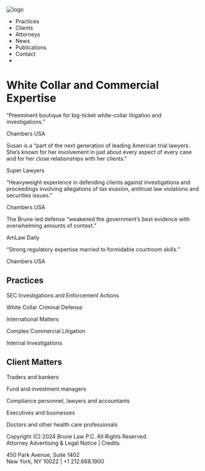 ![logo](/images/layout/logo.svg)

  * Practices
  * Clients
  * Attorneys
  * News
  * Publications
  * Contact
  * 

# White Collar and Commercial Expertise

“Preeminent boutique for big-ticket white-collar litigation and
investigations.”

Chambers USA

Susan is a “part of the next generation of leading American trial lawyers.
She’s known for her involvement in just about every aspect of every case and
for her close relationships with her clients.”

Super Lawyers

“Heavyweight experience in defending clients against investigations and
proceedings involving allegations of tax evasion, antitrust law violations and
securities issues.”

Chambers USA

The Brune-led defense “weakened the government’s best evidence with
overwhelming amounts of context.”

AmLaw Daily

“Strong regulatory expertise married to formidable courtroom skills.”

Chambers USA

## Practices

SEC Investigations and Enforcement Actions

White Collar Criminal Defense

International Matters

Complex Commercial Litigation

Internal Investigations

## Client Matters

Traders and bankers

Fund and investment managers

Compliance personnel, lawyers and accountants

Executives and businesses

Doctors and other health care professionals

Copyright (C) 2024 Brune Law P.C. All Rights Reserved.  
Attorney Advertising & Legal Notice | Credits

450 Park Avenue, Suite 1402  
New York, NY 10022 | +1 212.668.1900

